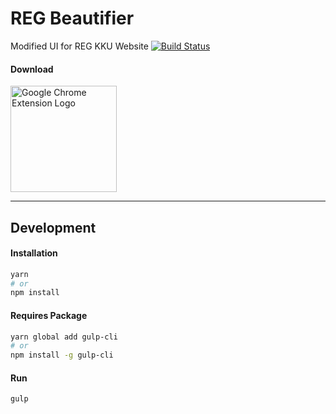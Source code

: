 # REG Beautifier
Modified UI for REG KKU Website
[![Build Status](https://travis-ci.org/zercle/reg-beautifier.svg?branch=master)](https://travis-ci.org/zercle/reg-beautifier)

#### Download
<a href="https://chrome.google.com/webstore/detail/reg-beautifier/jdccbfhggeebpboadaffcpmdclhjjmam" title="Download Google Chrome Extension">
    <img src="https://developer.chrome.com/webstore/images/ChromeWebStore_BadgeWBorder_v2_340x96.png" width="170" alt="Google Chrome Extension Logo">
</a>

---
## Development
#### Installation
```zsh
yarn
# or
npm install
```
#### Requires Package
```zsh
yarn global add gulp-cli
# or
npm install -g gulp-cli
```
#### Run
```zsh
gulp
```